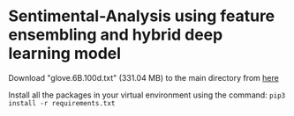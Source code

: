 # Sentimental-Analysis using feature ensembling and hybrid deep learning model

Download "glove.6B.100d.txt" (331.04 MB) to the main directory from [here](https://www.kaggle.com/terenceliu4444/glove6b100dtxt)

Install all the packages in your virtual environment using the command:
``` pip3 install -r requirements.txt ```
